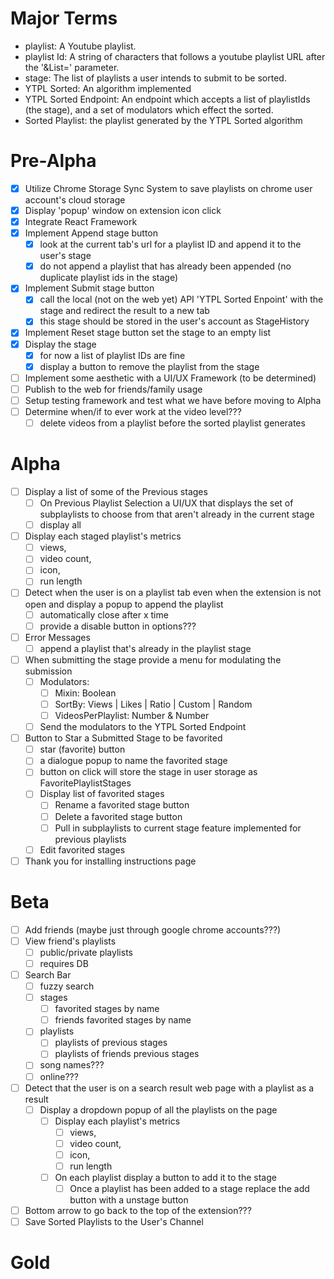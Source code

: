 # Major Terms
- playlist: A Youtube playlist.
- playlist Id: A string of characters that follows a youtube playlist URL after the '&List=' parameter.
- stage: The list of playlists a user intends to submit to be sorted.
- YTPL Sorted: An algorithm implemented 
- YTPL Sorted Endpoint: An endpoint which accepts a list of playlistIds (the stage), and a set of modulators which effect the sorted.
- Sorted Playlist: the playlist generated by the YTPL Sorted algorithm

# Pre-Alpha
- [x] Utilize Chrome Storage Sync System to save playlists on chrome user account's cloud storage
- [x] Display 'popup' window on extension icon click
- [x] Integrate React Framework
- [x] Implement Append stage button 
    - [x] look at the current tab's url for a playlist ID and append it to the user's stage
    - [x] do not append a playlist that has already been appended (no duplicate playlist ids in the stage)
- [x] Implement Submit stage button
    - [x] call the local (not on the web yet) API 'YTPL Sorted Enpoint' with the stage and redirect the result to a new tab
    - [x] this stage should be stored in the user's account as StageHistory
- [x] Implement Reset stage button
        set the stage to an empty list
- [x] Display the stage
    - [x] for now a list of playlist IDs are fine
    - [x] display a button to remove the playlist from the stage
- [ ] Implement some aesthetic with a UI/UX Framework (to be determined)
- [ ] Publish to the web for friends/family usage
- [ ] Setup testing framework and test what we have before moving to Alpha
- [ ] Determine when/if to ever work at the video level???
    - [ ] delete videos from a playlist before the sorted playlist generates
# Alpha
- [ ] Display a list of some of the Previous stages    
    - [ ] On Previous Playlist Selection a UI/UX that displays the set of subplaylists to choose from that aren't already in the current stage
    - [ ] display all
- [ ] Display each staged playlist's metrics
    - [ ] views, 
    - [ ] video count, 
    - [ ] icon,
    - [ ] run length
- [ ] Detect when the user is on a playlist tab even when the extension is not open and display a popup to append the playlist
    - [ ] automatically close after x time
    - [ ] provide a disable button in options???
- [ ] Error Messages
    - [ ] append a playlist that's already in the playlist stage    
- [ ] When submitting the stage provide a menu for modulating the submission
    - [ ] Modulators:
        - [ ] Mixin: Boolean
        - [ ] SortBy: Views | Likes | Ratio | Custom | Random
        - [ ] VideosPerPlaylist: Number & Number
    - [ ] Send the modulators to the YTPL Sorted Endpoint
- [ ] Button to Star a Submitted Stage to be favorited 
    - [ ] star (favorite) button
    - [ ] a dialogue popup to name the favorited stage
    - [ ] button on click will store the stage in user storage as FavoritePlaylistStages    
    - [ ] Display list of favorited stages
        - [ ] Rename a favorited stage button 
        - [ ] Delete a favorited stage button
        - [ ] Pull in subplaylists to current stage feature implemented for previous playlists
    - [ ] Edit favorited stages
- [ ] Thank you for installing instructions page    
# Beta
- [ ] Add friends (maybe just through google chrome accounts???)
- [ ] View friend's playlists
    - [ ] public/private playlists
    - [ ] requires DB    
- [ ] Search Bar
    - [ ] fuzzy search 
    - [ ] stages        
        - [ ] favorited stages by name
        - [ ] friends favorited stages by name
    - [ ] playlists
        - [ ] playlists of previous stages
        - [ ] playlists of friends previous stages
    - [ ] song names???
    - [ ] online???
- [ ] Detect that the user is on a search result web page with a playlist as a result
    - [ ] Display a dropdown popup of all the playlists on the page
        - [ ] Display each playlist's metrics
            - [ ] views, 
            - [ ] video count, 
            - [ ] icon,
            - [ ] run length
        - [ ] On each playlist display a button to add it to the stage
            - [ ] Once a playlist has been added to a stage replace the add button with a unstage button
- [ ] Bottom arrow to go back to the top of the extension???     
- [ ] Save Sorted Playlists to the User's Channel       
# Gold  